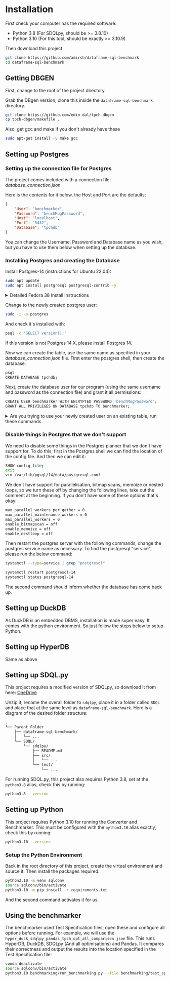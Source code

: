 # Installation

First check your computer has the required software:
- Python 3.8 (For SDQLpy, should be >= 3.8.10)
- Python 3.10 (For this tool, should be exactly >= 3.10.9)

Then download this project

```bash
git clone https://github.com/amirsh/dataframe-sql-benchmark
cd dataframe-sql-benchmark
```

## Getting DBGEN

First, change to the root of the project directory.

Grab the DBgen version, clone this inside the `dataframe-sql-benchmark` directory.

```bash
git clone https://github.com/edin-dal/tpch-dbgen
cp tpch-dbgen/makefile .
```

Also, get gcc and make if you don't already have these

```bash
sudo apt-get install -y make gcc
```

## Setting up Postgres

### Setting up the connection file for Postgres

The project comes included with a connection file: _database\_connection.json_

Here is the contents for it below, the Host and Port are the defaults:

```json
{
    "User": "benchmarker",
    "Password": "benchMugPassword",
    "Host": "localhost",
    "Port": "5432",
    "Database": "tpchdb"
}
```

You can change the Username, Password and Database name as you wish, but you have to use them below when setting up the databsae.

### Installing Postgres and creating the Database

Install Postgres-14 (instructions for Ubuntu 22.04):

```bash
sudo apt update
sudo apt install postgresql postgresql-contrib -y
```

<details>
<summary>Detailed Fedora 38 Install Instructions</summary>
<br>
First, add the PostgreSQL Yum Repository to your Fedora system by running the below command:

```bash
sudo dnf -y install https://download.postgresql.org/pub/repos/yum/reporpms/F-38-x86_64/pgdg-fedora-repo-latest.noarch.rpm
```

Next, install the PostgreSQL-14 Client and Server:

```bash
sudo dnf module reset postgresql -y
sudo dnf install vim postgresql14-server postgresql14
```

Then, initialize the DBMS and start the Database service:
```bash
sudo /usr/pgsql-14/bin/postgresql-14-setup initdb
sudo systemctl enable --now postgresql-14
```

And to double check everything is working, check the service status to confirm the Database came up:
```bash
systemctl status postgresql-14
```
</details>

Change to the newly created postgres user:

```bash
sudo -i -u postgres
```

And check it's installed with:

```bash
psql -c 'SELECT version();'
```

If this version is not Postgres 14.X, please install Postgres 14.

Now we can create the table, use the same name as specified in your _database\_connection.json_ file. First enter the postgres shell, then create the database.

```bash
psql
CREATE DATABASE tpchdb;
```

Next, create the database user for our program (using the same username and password as the connection file) and grant it all permissions:

```bash
CREATE USER benchmarker WITH ENCRYPTED PASSWORD 'benchMugPassword';
GRANT ALL PRIVILEGES ON DATABASE tpchdb TO benchmarker;
```

<details>
<summary>Are you trying to use your newly created user on an existing table, run these commands</summary>


Assuming your user is: _benchmarker_.

```bash
GRANT ALL PRIVILEGES ON ALL TABLES IN SCHEMA public TO benchmarker;
GRANT ALL PRIVILEGES ON ALL SEQUENCES IN SCHEMA public TO benchmarker;


ALTER DEFAULT PRIVILEGES FOR USER benchmarker IN SCHEMA public GRANT SELECT, INSERT, UPDATE, DELETE ON TABLES TO benchmarker;
```
</details>

### Disable things in Postgres that we don't support

We need to disable some things in the Postgres planner that we don't have support for. To do this, first in the Postgres shell we can find the location of the config file. And then we can edit it:
```bash
SHOW config_file;
exit
vim /var/lib/pgsql/14/data/postgresql.conf
```

We don't have support for parallelisation, bitmap scans, memoize or nested loops, so we turn these off by changing the following lines, take out the comment at the beginning. If you don't have some of these options that's okay:

```bash
max_parallel_workers_per_gather = 0
max_parallel_maintenance_workers = 0
max_parallel_workers = 0
enable_bitmapscan = off
enable_memoize = off
enable_nestloop = off
```

Then restart the postgres server with the following commands, change the postgres service name as necessary. To find the postgresql "service", please run the below command:

```bash
systemctl --type=service | grep "postgresql"
```

```bash
systemctl restart postgresql-14
systemctl status postgresql-14
```

The second command should inform whether the database has come back up.

## Setting up DuckDB

As DuckDB is an embedded DBMS, installation is made super easy. It comes with the python environment. So just follow the steps below to setup Python.

## Setting up HyperDB

Same as above

## Setting up SDQL.py

This project requires a modified version of SDQLpy, so download it from here: [OneDrive](https://uoe-my.sharepoint.com/:u:/g/personal/s1925856_ed_ac_uk/EdsZ-90C_wpNkxkZramNvW8BINuHX8i0W11y1DyknW3TKA?e=73PjAt)

Unzip it, rename the overall folder to `sdqlpy`, place it in a folder called `SDQL` and place that at the same level as `dataframe-sql-benchmark`. Here is a diagram of the desired folder structure:

```bash
.
└── Parent Folder
    ├── dataframe-sql-benchmark/
    │   └── ...
    └── SDQL/
        └── sdqlpy/
            ├── README.md
            ├── src/
            │   └── ...
            └── test/
                └── ...
```

For running SDQL.py, this project also requires Python 3.8, set at the `python3.8` alias, check this by running:

```bash
python3.8 --version
```

## Setting up Python

This project requires Python 3.10 for running the Converter and Benchmarker. This must be configured with the `python3.10` alias exactly, check this by running:

```bash
python3.10 --version
```

### Setup the Python Environment

Back in the root directory of this project, create the virtual environment and source it.
Then install the packages required.

```bash
python3.10 -m venv sqlconv
source sqlconv/bin/activate
python3.10 -m pip install -r requirements.txt
```

And the second command activates it for us.

## Using the benchmarker

The benchmarker used Test Specification files, open these and configure all options before running. For example, we will use the `hyper_duck_sdqlpy_pandas_tpch_opt_all_comparison.json` file. This runs HyperDB, DuckDB, SDQLpy (And all optimisations) and Pandas. It compares their correctness and output the results into the location specified in the Test Specification file:

```bash
conda deactivate
source sqlconv/bin/activate
python3.10 benchmarking/run_benchmarking.py --file benchmarking/test_specifications/hyper_duck_sdqlpy_pandas_tpch_opt_all_comparison.json --verbose
```

